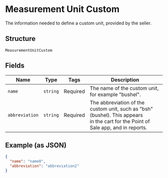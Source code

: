 
# Measurement Unit Custom

The information needed to define a custom unit, provided by the seller.

## Structure

`MeasurementUnitCustom`

## Fields

| Name | Type | Tags | Description |
|  --- | --- | --- | --- |
| `name` | `string` | Required | The name of the custom unit, for example "bushel". |
| `abbreviation` | `string` | Required | The abbreviation of the custom unit, such as "bsh" (bushel). This appears<br>in the cart for the Point of Sale app, and in reports. |

## Example (as JSON)

```json
{
  "name": "name0",
  "abbreviation": "abbreviation2"
}
```

